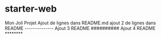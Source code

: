 # starter-web
Mon Joli Projet Ajout de lignes dans README.md
 ajout 2 de lignes dans README --------------
 Ajout 3 README ##########
 Ajout 4 README ********
